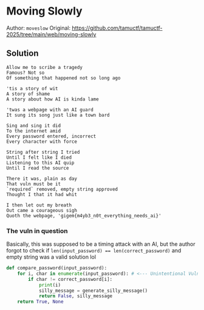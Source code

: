 # Moving Slowly

Author: `moveslow`
Original: https://github.com/tamuctf/tamuctf-2025/tree/main/web/moving-slowly

## Solution
```
Allow me to scribe a tragedy
Famous? Not so
Of something that happened not so long ago

'tis a story of wit
A story of shame
A story about how AI is kinda lame

'twas a webpage with an AI guard
It sung its song just like a town bard 

Sing and sing it did
To the internet amid
Every password entered, incorrect 
Every character with force

String after string I tried
Until I felt like I died
Listening to this AI quip
Until I read the source

There it was, plain as day
That vuln must be it
`required` removed, empty string approved
Thought I that it had whit

I then let out my breath
Out came a courageous sigh
Quoth the webpage, 'gigem{m4yb3_n0t_everything_needs_ai}'
```

### The vuln in question

Basically, this was supposed to be a timing attack with an AI, but the author forgot to check if `len(input_password) == len(correct_password)` and empty string was a valid solution lol

```py
def compare_password(input_password):
    for i, char in enumerate(input_password): # <--- Unintentional Vuln here
        if char != correct_password[i]:
            print(i)
            silly_message = generate_silly_message()
            return False, silly_message  
    return True, None 
```
